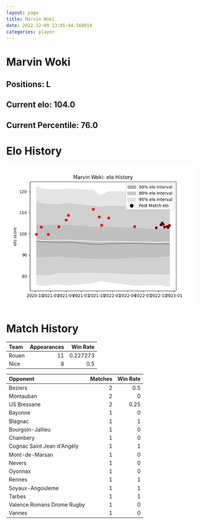 ```yaml
---  
layout: page  
title: Marvin Woki  
date: 2022-12-09 13:05:44.568014  
categories: player  
---
```

# Marvin Woki

## Positions: L

## Current elo: 104.0

## Current Percentile: 76.0

# Elo History


![elo history](history_MarvinWoki.png)
# Match History


| Team   |   Appearances |   Win Rate |
|:-------|--------------:|-----------:|
| Rouen  |            11 |   0.227273 |
| Nice   |             8 |   0.5      |

| Opponent                   |   Matches |   Win Rate |
|:---------------------------|----------:|-----------:|
| Beziers                    |         2 |       0.5  |
| Montauban                  |         2 |       0    |
| US Bressane                |         2 |       0.25 |
| Bayonne                    |         1 |       0    |
| Blagnac                    |         1 |       1    |
| Bourgoin-Jallieu           |         1 |       0    |
| Chambery                   |         1 |       0    |
| Cognac Saint Jean d'Angély |         1 |       1    |
| Mont-de-Marsan             |         1 |       0    |
| Nevers                     |         1 |       0    |
| Oyonnax                    |         1 |       0    |
| Rennes                     |         1 |       1    |
| Soyaux-Angouleme           |         1 |       1    |
| Tarbes                     |         1 |       1    |
| Valence Romans Drome Rugby |         1 |       0    |
| Vannes                     |         1 |       0    |
